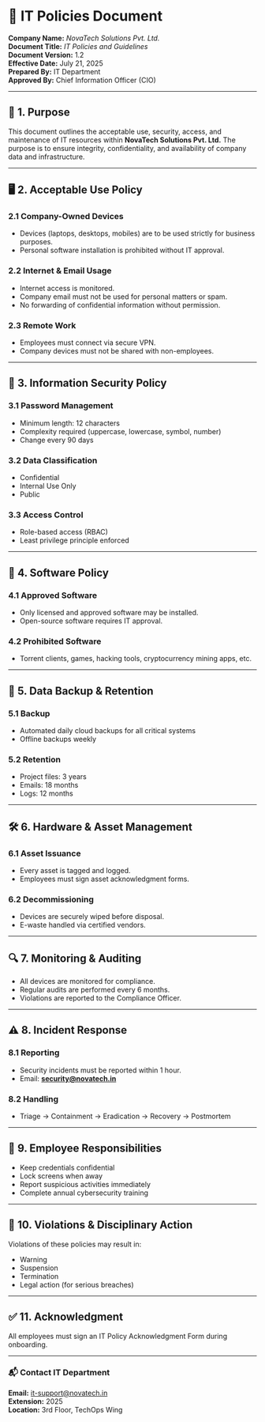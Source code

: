 # 📄 IT Policies Document  
**Company Name:** *NovaTech Solutions Pvt. Ltd.*  
**Document Title:** *IT Policies and Guidelines*  
**Document Version:** 1.2  
**Effective Date:** July 21, 2025  
**Prepared By:** IT Department  
**Approved By:** Chief Information Officer (CIO)

---

## 🧩 1. Purpose
This document outlines the acceptable use, security, access, and maintenance of IT resources within **NovaTech Solutions Pvt. Ltd.** The purpose is to ensure integrity, confidentiality, and availability of company data and infrastructure.

---

## 🖥️ 2. Acceptable Use Policy

### 2.1 Company-Owned Devices
- Devices (laptops, desktops, mobiles) are to be used strictly for business purposes.
- Personal software installation is prohibited without IT approval.

### 2.2 Internet & Email Usage
- Internet access is monitored.
- Company email must not be used for personal matters or spam.
- No forwarding of confidential information without permission.

### 2.3 Remote Work
- Employees must connect via secure VPN.
- Company devices must not be shared with non-employees.

---

## 🔐 3. Information Security Policy

### 3.1 Password Management
- Minimum length: 12 characters
- Complexity required (uppercase, lowercase, symbol, number)
- Change every 90 days

### 3.2 Data Classification
- Confidential
- Internal Use Only
- Public

### 3.3 Access Control
- Role-based access (RBAC)
- Least privilege principle enforced

---

## 🧾 4. Software Policy

### 4.1 Approved Software
- Only licensed and approved software may be installed.
- Open-source software requires IT approval.

### 4.2 Prohibited Software
- Torrent clients, games, hacking tools, cryptocurrency mining apps, etc.

---

## 💾 5. Data Backup & Retention

### 5.1 Backup
- Automated daily cloud backups for all critical systems
- Offline backups weekly

### 5.2 Retention
- Project files: 3 years
- Emails: 18 months
- Logs: 12 months

---

## 🛠️ 6. Hardware & Asset Management

### 6.1 Asset Issuance
- Every asset is tagged and logged.
- Employees must sign asset acknowledgment forms.

### 6.2 Decommissioning
- Devices are securely wiped before disposal.
- E-waste handled via certified vendors.

---

## 🔍 7. Monitoring & Auditing

- All devices are monitored for compliance.
- Regular audits are performed every 6 months.
- Violations are reported to the Compliance Officer.

---

## ⚠️ 8. Incident Response

### 8.1 Reporting
- Security incidents must be reported within 1 hour.
- Email: **security@novatech.in**

### 8.2 Handling
- Triage → Containment → Eradication → Recovery → Postmortem

---

## 👥 9. Employee Responsibilities

- Keep credentials confidential
- Lock screens when away
- Report suspicious activities immediately
- Complete annual cybersecurity training

---

## 🚫 10. Violations & Disciplinary Action

Violations of these policies may result in:
- Warning
- Suspension
- Termination
- Legal action (for serious breaches)

---

## ✅ 11. Acknowledgment

All employees must sign an IT Policy Acknowledgment Form during onboarding.

---

### 📬 Contact IT Department
**Email:** it-support@novatech.in  
**Extension:** 2025  
**Location:** 3rd Floor, TechOps Wing
